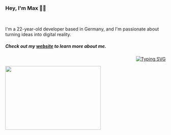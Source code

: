 
### Hey, I'm Max 👋🏼
<br/>

I'm a 22-year-old developer based in Germany, and I'm passionate about turning ideas into digital reality.
##### Check out my <a href="https://maxportfoliosite.netlify.app/" target="_blank">website</a> to learn more about me.

<p align="right">
<a href="https://github.com/maxitech">
    <img src="https://readme-typing-svg.demolab.com?font=Georgia&size=18&duration=4000&pause=100&multiline=true&width=500&height=80&lines=print%28%22Software+Developer%22%29;console.log%28%22Building+the+Future,+One+Line+at+a+Time%22%29&pause=1500" alt="Typing SVG" />
</a>
</p>

<img src="https://github.com/karuzoXam/karuzoXam/assets/60605508/57327d16-820c-4a01-9098-152a62c74eb1" width="300px" height="200px" />

